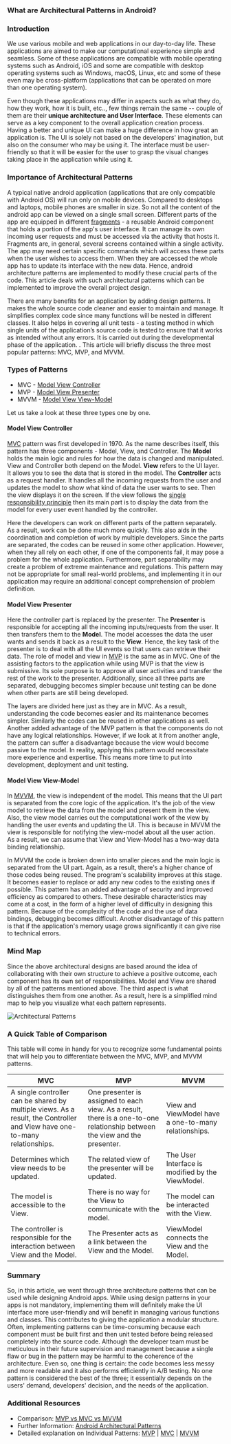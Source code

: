 ### What are Architectural Patterns in Android?

### Introduction

We use various mobile and web applications in our day-to-day life. These applications are aimed to make our computational experience simple and seamless. Some of these applications are compatible with mobile operating systems such as Android, iOS and some are compatible with desktop operating systems such as Windows, macOS, Linux, etc and some of these even may be cross-platform (applications that can be operated on more than one operating system).

Even though these applications may differ in aspects such as what they do, how they work, how it is built, etc.., few things remain the same -- couple of them are their **unique architecture and User Interface**. These elements can serve as a key component to the overall application creation process. Having a better and unique UI can make a huge difference in how great an application is. The UI is solely not based on the developers' imagination, but also on the consumer who may be using it. The interface must be user-friendly so that it will be easier for the user to grasp the visual changes taking place in the application while using it.

### Importance of Architectural Patterns

A typical native android application (applications that are only compatible with Android OS) will run only on mobile devices. Compared to desktops and laptops, mobile phones are smaller in size. So not all the content of the android app can be viewed on a single small screen. Different parts of the app are equipped in different [fragments](https://developer.android.com/guide/fragments) - a reusable Android component that holds a portion of the app's user interface. It can manage its own incoming user requests and must be accessed via the activity that hosts it. Fragments are, in general, several screens contained within a single activity. The app may need certain specific commands which will access these parts when the user wishes to access them. When they are accessed the whole app has to update its interface with the new data. Hence, android architecture patterns are implemented to modify these crucial parts of the code. This article deals with such architectural patterns which can be implemented to improve the overall project design.

There are many benefits for an application by adding design patterns. It makes the whole source code cleaner and easier to maintain and manage. It simplifies complex code since many functions will be nested in different classes. It also helps in covering all unit tests - a testing method in which single units of the application’s source code is tested to ensure that it works as intended without any errors. It is carried out during the developmental phase of the application.
. This article will briefly discuss the three most popular patterns: MVC, MVP, and MVVM.

### Types of Patterns

- MVC - [Model View Controller](#model-view-controller)
- MVP - [Model View Presenter](#model-view-presenter)
- MVVM - [Model View View-Model](#model-view-view-model)

Let us take a look at these three types one by one.

#### Model View Controller

[MVC](https://en.wikipedia.org/wiki/Model%E2%80%93view%E2%80%93controller) pattern was first developed in 1970. As the name describes itself, this pattern has three components - Model, View, and Controller. The **Model** holds the main logic and rules for how the data is changed and manipulated. View and Controller both depend on the Model. **View** refers to the UI layer. It allows you to see the data that is stored in the model. The **Controller** acts as a request handler. It handles all the incoming requests from the user and updates the model to show what kind of data the user wants to see. Then the view displays it on the screen. If the view follows the [single responsibility principle](https://en.wikipedia.org/wiki/Single-responsibility_principle) then its main part is to display the data from the model for every user event handled by the controller.

Here the developers can work on different parts of the pattern separately. As a result, work can be done much more quickly. This also aids in the coordination and completion of work by multiple developers. Since the parts are separated, the codes can be reused in some other application. However, when they all rely on each other, if one of the components fail, it may pose a problem for the whole application. Furthermore, part separability may create a problem of extreme maintenance and regulations. This pattern may not be appropriate for small real-world problems, and implementing it in our application may require an additional concept comprehension of problem definition. 

#### Model View Presenter

Here the controller part is replaced by the presenter. The **Presenter** is responsible for accepting all the incoming inputs/requests from the user. It then transfers them to the **Model**. The model accesses the data the user wants and sends it back as a result to the **View**. Hence, the key task of the presenter is to deal with all the UI events so that users can retrieve their data. The role of model and view in [MVP](https://en.wikipedia.org/wiki/Model%E2%80%93view%E2%80%93presenter) is the same as in MVC. One of the assisting factors to the application while using MVP is that the view is submissive. Its sole purpose is to approve all user activities and transfer the rest of the work to the presenter. Additionally, since all three parts are separated, debugging becomes simpler because unit testing can be done when other parts are still being developed.

The layers are divided here just as they are in MVC. As a result, understanding the code becomes easier and its maintenance becomes simpler.  Similarly the codes can be reused in other applications as well. Another added advantage of the MVP pattern is that the components do not have any logical relationships. However, if we look at it from another angle, the pattern can suffer a disadvantage because the view would become passive to the model. In reality, applying this pattern would necessitate more experience and expertise. This means more time to put into development, deployment and unit testing.

#### Model View View-Model

In [MVVM](https://en.wikipedia.org/wiki/Model%E2%80%93view%E2%80%93viewmodel), the view is independent of the model. This means that the UI part is separated from the core logic of the application. It's the job of the view model to retrieve the data from the model and present them in the view. Also, the view model carries out the computational work of the view by handling the user events and updating the UI. This is because in MVVM the view is responsible for notifying the view-model about all the user action. As a result, we can assume that View and View-Model has a two-way data binding relationship.

In MVVM the code is broken down into smaller pieces and the main logic is separated from the UI part. Again, as a result, there's a higher chance of those codes being reused. The program's scalability improves at this stage. It becomes easier to replace or add any new codes to the existing ones if possible. This pattern has an added advantage of security and  improved efficiency as compared to others. These desirable characteristics may come at a cost, in the form of a higher level of difficulty in designing this pattern. Because of the complexity of the code and the use of data bindings, debugging becomes difficult. Another disadvantage of this pattern is that if the application's memory usage grows significantly it can give rise to technical errors.

### Mind Map

Since the above architectural designs are based around the idea of collaborating with their own structure to achieve a positive outcome, each component has its own set of responsibilities. Model and View are shared by all of the patterns mentioned above. The third aspect is what distinguishes them from one another. As a result, here is a simplified mind map to help you visualize what each pattern represents.

![Architectural Patterns](/engineering-education/mvc-mvp-mvvm/img.jpg)

### A Quick Table of Comparison 

This table will come in handy for you to recognize some fundamental points that will help you to differentiate between the MVC, MVP, and MVVM patterns.

| MVC         | MVP         | MVVM        |
| ----------- | ----------- |-------------|
|A single controller can be shared by multiple views. As a result, the Controller and View have one-to-many relationships.             |One presenter is assigned to each view. As a result, there is a one-to-one relationship between the view and the presenter.             |View and ViewModel have a one-to-many relationships.|
|Determines which view needs to be updated.             |The related view of the presenter will be updated.              |The User Interface is modified by the ViewModel.|
|The model is accessible to the View.          |There is no way for the View to communicate with the model.             |The model can be interacted with the View.|
|The controller is responsible for the interaction between View and the Model.            |The Presenter acts as a link between the View and the Model.             |ViewModel connects the View and the Model.|

### Summary

So, in this article, we went through three architecture patterns that can be used while designing Android apps. While using design patterns in your apps is not mandatory, implementing them will definitely make the UI interface more user-friendly and will benefit in managing various functions and classes. This contributes to giving the application a modular structure. Often, implementing patterns can be time-consuming because each component must be built first and then unit tested before being released completely into the source code. Although the developer team must be meticulous in their future supervision and management because a single flaw or bug in the pattern may be harmful to the coherence of the architecture. Even so, one thing is certain: the code becomes less messy and more readable and it also performs efficiently in A/B testing. No one pattern is considered the best of the three; it essentially depends on the users' demand, developers' decision, and the needs of the application.

### Additional Resources

- Comparison: [MVP vs MVC vs MVVM](https://yourstory.com/mystory/mvp-vs-mvc-vs-mvvm)
- Further Information: [Android Architectural Patterns](https://www.geeksforgeeks.org/android-architecture-patterns/)
- Detailed explanation on Individual Patterns: [MVP](https://medium.com/android-news/architecture-patterns-in-android-abf99f2b6f70) | [MVC](https://www.tutorialspoint.com/mvc_framework/mvc_framework_introduction.htm) | [MVVM](https://blog.mindorks.com/mvvm-architecture-android-tutorial-for-beginners-step-by-step-guide)
  
